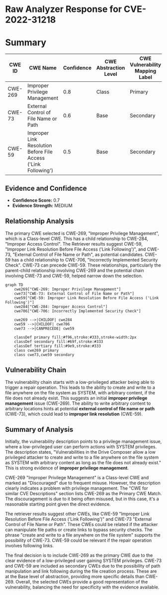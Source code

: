 # Raw Analyzer Response for CVE-2022-31218

# Summary
| CWE ID | CWE Name | Confidence | CWE Abstraction Level | CWE Vulnerability Mapping Label | CWE-Vulnerability Mapping Notes |
|---|---|---|---|---|---|
| CWE-269 | Improper Privilege Management | 0.8 | Class | Primary | Discouraged |
| CWE-73 | External Control of File Name or Path | 0.6 | Base | Secondary | Allowed |
| CWE-59 | Improper Link Resolution Before File Access ('Link Following') | 0.5 | Base | Secondary | Allowed |

## Evidence and Confidence

*   **Confidence Score:** 0.7
*   **Evidence Strength:** MEDIUM

## Relationship Analysis
The primary CWE selected is CWE-269, "Improper Privilege Management", which is a Class-level CWE. This has a child relationship to CWE-284, "Improper Access Control". The Retriever results suggest CWE-59, "Improper Link Resolution Before File Access ('Link Following')", and CWE-73, "External Control of File Name or Path", as potential candidates. CWE-59 has a child relationship to CWE-706, "Incorrectly Implemented Security Check". CWE-73 can precede CWE-59. These relationships, particularly the parent-child relationship involving CWE-269 and the potential chain involving CWE-73 and CWE-59, helped narrow down the selection.

```mermaid
graph TD
    cwe269["CWE-269: Improper Privilege Management"]
    cwe73["CWE-73: External Control of File Name or Path"]
    cwe59["CWE-59: Improper Link Resolution Before File Access ('Link Following')"]
    cwe284["CWE-284: Improper Access Control"]
    cwe706["CWE-706: Incorrectly Implemented Security Check"]

    cwe269 -->|CHILDOF| cwe284
    cwe59 -->|CHILDOF| cwe706
    cwe73 -->|CANPRECEDE| cwe59

    classDef primary fill:#f96,stroke:#333,stroke-width:2px
    classDef secondary fill:#69f,stroke:#333
    classDef tertiary fill:#9e9,stroke:#333
    class cwe269 primary
    class cwe73,cwe59 secondary
```

## Vulnerability Chain
The vulnerability chain starts with a low-privileged attacker being able to trigger a repair operation. This leads to the ability to create and write to a file anywhere on the file system as SYSTEM, with arbitrary content, if the file does not already exist. This suggests an initial **improper privilege management** issue (CWE-269). The ability to write arbitrary content to arbitrary locations hints at potential **external control of file name or path** (CWE-73), which could lead to **improper link resolution** (CWE-59).

## Summary of Analysis
Initially, the vulnerability description points to a privilege management issue, where a low-privileged user can perform actions with SYSTEM privileges. The description states, "Vulnerabilities in the Drive Composer allow a low privileged attacker to create and write to a file anywhere on the file system as SYSTEM with arbitrary content as long as the file does not already exist." This is strong evidence of **improper privilege management**.

CWE-269 "Improper Privilege Management" is a Class-level CWE and marked as "Discouraged" due to frequent misuse. However, the description clearly indicates a problem with privilege management. The "CWE for similar CVE Descriptions" section lists CWE-269 as the Primary CWE Match. The discouragement is due to it being often misused, but in this case, it's a reasonable starting point given the direct evidence.

The retriever results suggest other CWEs, like CWE-59 "Improper Link Resolution Before File Access ('Link Following')" and CWE-73 "External Control of File Name or Path". These CWEs could be related if the attacker can manipulate file paths or create links to bypass security checks. The phrase "create and write to a file anywhere on the file system" supports the possibility of CWE-73. CWE-59 could be relevant if the repair operation involves following links.

The final decision is to include CWE-269 as the primary CWE due to the clear evidence of a low-privileged user gaining SYSTEM privileges. CWE-73 and CWE-59 are included as secondary CWEs due to the possibility of path manipulation and link following during the file creation process. These are at the Base level of abstraction, providing more specific details than CWE-269. Overall, the selected CWEs provide a good representation of the vulnerability, balancing the need for specificity with the evidence available.